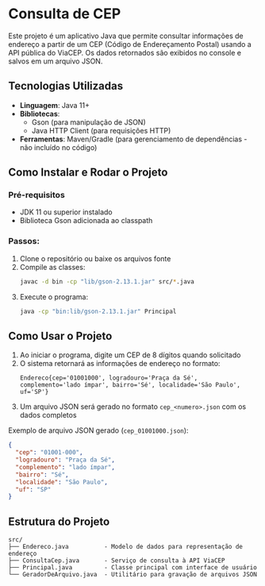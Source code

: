 # Consulta de CEP

Este projeto é um aplicativo Java que permite consultar informações de endereço a partir de um CEP (Código de Endereçamento Postal) usando a API pública do ViaCEP. Os dados retornados são exibidos no console e salvos em um arquivo JSON.

## Tecnologias Utilizadas

- **Linguagem**: Java 11+
- **Bibliotecas**:
    - Gson (para manipulação de JSON)
    - Java HTTP Client (para requisições HTTP)
- **Ferramentas**: Maven/Gradle (para gerenciamento de dependências - não incluído no código)

## Como Instalar e Rodar o Projeto

### Pré-requisitos
- JDK 11 ou superior instalado
- Biblioteca Gson adicionada ao classpath

### Passos:
1. Clone o repositório ou baixe os arquivos fonte
2. Compile as classes:
   ```bash
   javac -d bin -cp "lib/gson-2.13.1.jar" src/*.java
   ```
3. Execute o programa:
   ```bash
   java -cp "bin:lib/gson-2.13.1.jar" Principal
   ```

## Como Usar o Projeto

1. Ao iniciar o programa, digite um CEP de 8 dígitos quando solicitado
2. O sistema retornará as informações de endereço no formato:
   ```
   Endereco{cep='01001000', logradouro='Praça da Sé', complemento='lado ímpar', bairro='Sé', localidade='São Paulo', uf='SP'}
   ```
3. Um arquivo JSON será gerado no formato `cep_<numero>.json` com os dados completos

Exemplo de arquivo JSON gerado (`cep_01001000.json`):
```json
{
  "cep": "01001-000",
  "logradouro": "Praça da Sé",
  "complemento": "lado ímpar",
  "bairro": "Sé",
  "localidade": "São Paulo",
  "uf": "SP"
}
```

## Estrutura do Projeto

```
src/
├── Endereco.java          - Modelo de dados para representação de endereço
├── ConsultaCep.java       - Serviço de consulta à API ViaCEP
├── Principal.java         - Classe principal com interface de usuário
└── GeradorDeArquivo.java  - Utilitário para gravação de arquivos JSON
```
